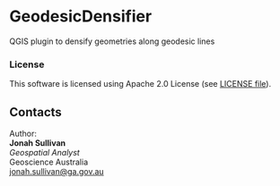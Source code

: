 # GeodesicDensifier
QGIS plugin to densify geometries along geodesic lines

### License
This software is licensed using Apache 2.0 License (see [LICENSE file](LICENSE)).

## Contacts
Author:  
**Jonah Sullivan**  
*Geospatial Analyst*  
Geoscience Australia  
<jonah.sullivan@ga.gov.au>
